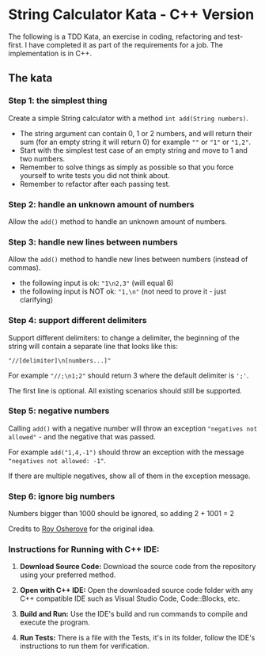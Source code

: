 # String Calculator Kata - C++ Version
The following is a TDD Kata, an exercise in coding, refactoring and test-first.
I have completed it as part of the requirements for a job. The implementation is in C++.

## The kata

### Step 1: the simplest thing
Create a simple String calculator with a method ``int add(String numbers)``.

* The string argument can contain 0, 1 or 2 numbers, and will return their sum (for an empty string it will return 0) for example ``""`` or ``"1"`` or ``"1,2"``.
* Start with the simplest test case of an empty string and move to 1 and two numbers.
* Remember to solve things as simply as possible so that you force yourself to write tests you did not think about.
* Remember to refactor after each passing test.

### Step 2: handle an unknown amount of numbers
Allow the ``add()`` method to handle an unknown amount of numbers.

### Step 3: handle new lines between numbers
Allow the ``add()`` method to handle new lines between numbers (instead of commas).

* the following input is ok:  ``"1\n2,3"`` (will equal 6)
* the following input is NOT ok:  ``"1,\n"`` (not need to prove it - just clarifying)

### Step 4: support different delimiters
Support different delimiters: to change a delimiter, the beginning of the string will contain a separate line that looks like this:   

``"//[delimiter]\n[numbers...]"``

For example ``"//;\n1;2"`` should return 3 where the default delimiter is ``';'``.

The first line is optional. 
All existing scenarios should still be supported.

### Step 5: negative numbers
Calling ``add()`` with a negative number will throw an exception ``"negatives not allowed"`` - and the negative that was passed.

For example ``add("1,4,-1")`` should throw an exception with the message ``"negatives not allowed: -1"``.

If there are multiple negatives, show all of them in the exception message.

### Step 6: ignore big numbers
Numbers bigger than 1000 should be ignored, so adding 2 + 1001  = 2

Credits to [Roy Osherove](http://osherove.com/tdd-kata-1) for the original idea.

### Instructions for Running with C++ IDE:

1. **Download Source Code:**
   Download the source code from the repository using your preferred method.

2. **Open with C++ IDE:**
   Open the downloaded source code folder with any C++ compatible IDE such as Visual Studio Code, Code::Blocks, etc.

3. **Build and Run:**
   Use the IDE's build and run commands to compile and execute the program.

4. **Run Tests:**
   There is a file with the Tests, it's in its folder, follow the IDE's instructions to run them for verification.
